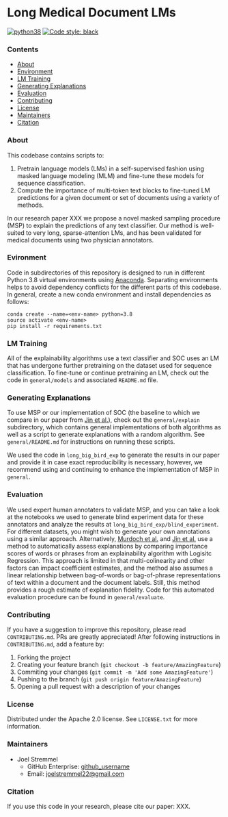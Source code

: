 # Long Medical Document LMs 

[![python38](https://img.shields.io/badge/python-3.8-orange.svg)]()
[![Code style: black](https://img.shields.io/badge/code%20style-black-000000.svg)](https://github.com/psf/black)

### Contents

- [About](#about)
- [Environment](#environment)
- [LM Training](#lm-training)
- [Generating Explanations](#generating-explanations)
- [Evaluation](#evaluation)
- [Contributing](#contributing)
- [License](#license)
- [Maintainers](#maintainers)
- [Citation](#citation)

### About

This codebase contains scripts to:

1. Pretrain language models (LMs) in a self-supervised fashion using masked language modeling (MLM) and fine-tune these models for sequence classification.
2. Compute the importance of multi-token text blocks to fine-tuned LM predictions for a given document or set of documents using a variety of methods.

In our research paper XXX we propose a novel masked sampling procedure (MSP) to explain the predictions of any text classifier.  Our method is well-suited to very long, sparse-attention LMs, and has been validated for medical documents using two physician annotators.  

### Evironment

Code in subdirectories of this repository is designed to run in different Python 3.8 virtual environments using [Anaconda](https://www.anaconda.com/products/individual).  Separating environments helps to avoid dependency conflicts for the different parts of this codebase.  In general, create a new conda environment and install dependencies as follows:

```
conda create --name=<env-name> python=3.8
source activate <env-name>
pip install -r requirements.txt
```

### LM Training

All of the explainability algorithms use a text classifier and SOC uses an LM that has undergone further pretraining on the dataset used for sequence classification.  To fine-tune or continue pretraining an LM, check out the code in `general/models` and associated `README.md` file.

### Generating Explanations

To use MSP or our implementation of SOC (the baseline to which we compare in our paper from [Jin et al.](https://arxiv.org/pdf/1911.06194.pdf)), check out the `general/explain` subdirectory, which contains general implementations of both algorithms as well as a script to generate explanations with a random algorithm.  See `general/README.md` for instructions on running these scripts.  

We used the code in `long_big_bird_exp` to generate the results in our paper and provide it in case exact reproducibility is necessary, however, we recommend using and continuing to enhance the implementation of MSP in `general`.

### Evaluation

We used expert human annotaters to validate MSP, and you can take a look at the notebooks we used to generate blind experiment data for these annotators and analyze the results at `long_big_bird_exp/blind_experiment`.  For different datasets, you might wish to generate your own annotations using a similar approach.  Alternatively, [Murdoch et al.](https://arxiv.org/abs/1801.05453) and [Jin et al.](https://arxiv.org/pdf/1911.06194.pdf) use a method to automatically assess explanations by comparing importance scores of words or phrases from an explainability algorithm with Logisitc Regression.  This approach is limited in that multi-colinearity and other factors can impact coefficient estimates, and the method also assumes a linear relationship between bag-of-words or bag-of-phrase representations of text within a document and the document labels.  Still, this method provides a rough estimate of explanation fidelity. Code for this automated evaluation procedure can be found in `general/evaluate`.

### Contributing

If you have a suggestion to improve this repository, please read `CONTRIBUTING.md`.  PRs are greatly appreciated!  After following instructions in `CONTRIBUTING.md`, add a feature by:

1. Forking the project
2. Creating your feature branch (`git checkout -b feature/AmazingFeature`)
3. Commiting your changes (`git commit -m 'Add some AmazingFeature'`)
4. Pushing to the branch (`git push origin feature/AmazingFeature`)
5. Opening a pull request with a description of your changes

### License

Distributed under the Apache 2.0 license. See `LICENSE.txt` for more information.

### Maintainers

- Joel Stremmel
  - GitHub Enterprise: [github_username](https://github.com/jstremme)
  - Email: joelstremmel22@gmail.com

### Citation 

If you use this code in your research, please cite our paper: XXX.

